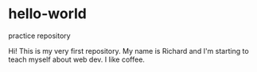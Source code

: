 # hello-world
practice repository

Hi! This is my very first repository. My name is Richard and I'm starting to teach myself about web dev. 
I like coffee.
